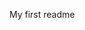 My first readme                                                                                                                       
